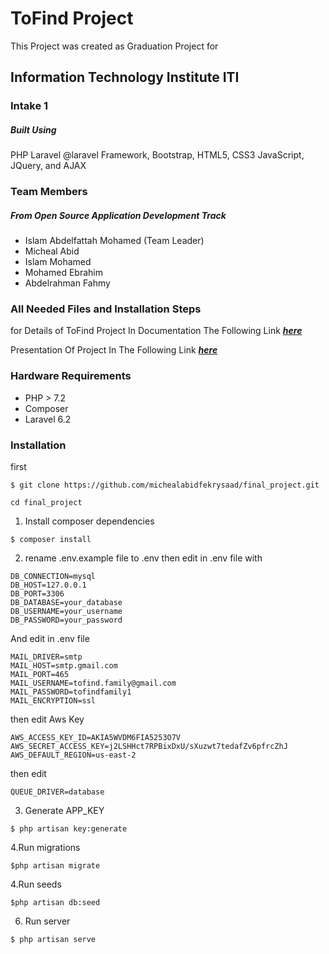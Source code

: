 # ToFind Project

This Project was created as Graduation Project for 

## Information Technology Institute ITI
### Intake 1

##### Built Using
 PHP
  Laravel
   @laravel Framework,
     Bootstrap, 
       HTML5,
        CSS3 
        JavaScript,
        JQuery,
        and 
        AJAX

### Team Members

##### From Open Source Application Development Track
* Islam Abdelfattah Mohamed (Team Leader) 
* Micheal Abid​
* Islam Mohamed​
* Mohamed Ebrahim​
* Abdelrahman Fahmy​


### All Needed Files and Installation Steps


for Details of ToFind Project In Documentation The Following Link
**_[here](https://drive.google.com/file/d/1Uv2DrqzeGG6YvfsqojHr4OqQHax2WKfk/view)_**

Presentation Of Project In The Following Link
**_[here](https://drive.google.com/file/d/1ugbNoPF3Ad1MwnHtQ2xfn-VjvnyQKg9c/view)_**

### Hardware Requirements
-	PHP > 7.2
-   Composer
-	Laravel 6.2

### Installation
first
```
$ git clone https://github.com/michealabidfekrysaad/final_project.git
```
```
cd final_project
```
1. Install composer dependencies
```
$ composer install
```

2. rename .env.example file to .env 
then edit in .env file with
```
DB_CONNECTION=mysql
DB_HOST=127.0.0.1
DB_PORT=3306
DB_DATABASE=your_database
DB_USERNAME=your_username
DB_PASSWORD=your_password
```
And edit  in .env file
```
MAIL_DRIVER=smtp
MAIL_HOST=smtp.gmail.com
MAIL_PORT=465
MAIL_USERNAME=tofind.family@gmail.com
MAIL_PASSWORD=tofindfamily1
MAIL_ENCRYPTION=ssl
```
then edit Aws Key
```
AWS_ACCESS_KEY_ID=AKIA5WVDM6FIA5253O7V
AWS_SECRET_ACCESS_KEY=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
AWS_DEFAULT_REGION=us-east-2
```
then edit 
```
QUEUE_DRIVER=database
```
3. Generate APP_KEY
```
$ php artisan key:generate
```
4.Run migrations
```
$php artisan migrate
```
4.Run seeds
```
$php artisan db:seed
```
6. Run server
```
$ php artisan serve
```


